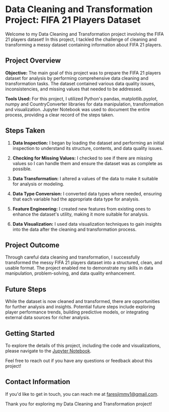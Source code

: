 # Data Cleaning and Transformation Project: FIFA 21 Players Dataset

Welcome to my Data Cleaning and Transformation project involving the FIFA 21 players dataset! In this project, I tackled the challenge of cleaning and transforming a messy dataset containing information about FIFA 21 players.

## Project Overview

**Objective:** The main goal of this project was to prepare the FIFA 21 players dataset for analysis by performing comprehensive data cleaning and transformation tasks. The dataset contained various data quality issues, inconsistencies, and missing values that needed to be addressed.

**Tools Used:** For this project, I utilized Python's pandas, matplotlib.pyplot, numpy and CountryConverter libraries for data manipulation, transformation and visualization. Jupyter Notebook was used to document the entire process, providing a clear record of the steps taken.

## Steps Taken

1. **Data Inspection:** I began by loading the dataset and performing an initial inspection to understand its structure, contents, and data quality issues.

2. **Checking for Missing Values:** I checked to see if there are missing values so I can handle them and ensure the dataset was as complete as possible.

3. **Data Transformation:** I altered a values of the data to make it suitable for analysis or modeling.

4. **Data Type Conversion:** I converted data types where needed, ensuring that each variable had the appropriate data type for analysis.

7. **Feature Engineering:** I created new features from existing ones to enhance the dataset's utility, making it more suitable for analysis.

8. **Data Visualization:** I used data visualization techniques to gain insights into the data after the cleaning and transformation process.

## Project Outcome

Through careful data cleaning and transformation, I successfully transformed the messy FIFA 21 players dataset into a structured, clean, and usable format. The project enabled me to demonstrate my skills in data manipulation, problem-solving, and data quality enhancement.

## Future Steps

While the dataset is now cleaned and transformed, there are opportunities for further analysis and insights. Potential future steps include exploring player performance trends, building predictive models, or integrating external data sources for richer analysis.

## Getting Started

To explore the details of this project, including the code and visualizations, please navigate to the [Jupyter Notebook](fifa21_data_cleaning.ipynb).

Feel free to reach out if you have any questions or feedback about this project!

## Contact Information

If you'd like to get in touch, you can reach me at [faresjimmy1@gmail.com](mailto:faresjimmy1@gmail).

Thank you for exploring my Data Cleaning and Transformation project!

